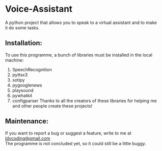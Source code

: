 # Voice-Assistant
A python project that allows you to speak to a virtual assistant and to make it do some tasks.

## Installation:
To use this programme, a bunch of libraries must be installed in the local machine:
  1. SpeechRecognition
  2. pyttsx3
  3. sotipy
  4. pygooglenews
  5. playsound
  6. pywhatkit
  7. configparser
Thanks to all the creators of these libraries for helping me and other people create these projects!

## Maintenance:
If you want to report a bug or suggest a feature, write to me at ldvcoding@gmail.com  
The programme is not concluded yet, so it could still be a little buggy.  
